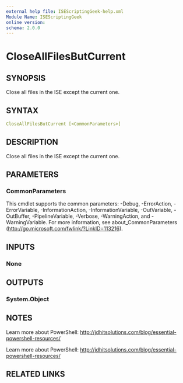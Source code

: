 ```yaml
---
external help file: ISEScriptingGeek-help.xml
Module Name: ISEScriptingGeek
online version:
schema: 2.0.0
---
```


# CloseAllFilesButCurrent

## SYNOPSIS

Close all files in the ISE except the current one.

## SYNTAX

```yaml
CloseAllFilesButCurrent [<CommonParameters>]
```

## DESCRIPTION

Close all files in the ISE except the current one.

## PARAMETERS

### CommonParameters

This cmdlet supports the common parameters: -Debug, -ErrorAction, -ErrorVariable, -InformationAction, -InformationVariable, -OutVariable, -OutBuffer, -PipelineVariable, -Verbose, -WarningAction, and -WarningVariable.
For more information, see about_CommonParameters (http://go.microsoft.com/fwlink/?LinkID=113216).

## INPUTS

### None

## OUTPUTS

### System.Object

## NOTES

Learn more about PowerShell: http://jdhitsolutions.com/blog/essential-powershell-resources/

Learn more about PowerShell: http://jdhitsolutions.com/blog/essential-powershell-resources/

## RELATED LINKS
